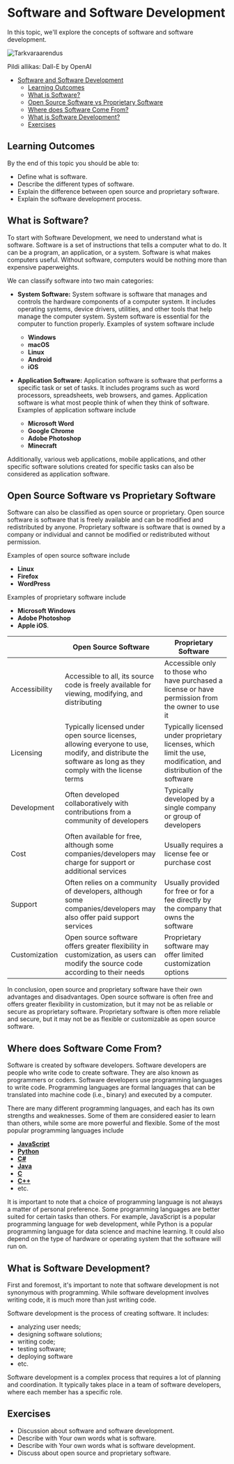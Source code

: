 # Software and Software Development

In this topic, we'll explore the concepts of software and software development.

![Tarkvaraarendus](Topics/Software/Software-Development.webp)

Pildi allikas: Dall-E by OpenAI

- [Software and Software Development](#software-and-software-development)
  - [Learning Outcomes](#learning-outcomes)
  - [What is Software?](#what-is-software)
  - [Open Source Software vs Proprietary Software](#open-source-software-vs-proprietary-software)
  - [Where does Software Come From?](#where-does-software-come-from)
  - [What is Software Development?](#what-is-software-development)
  - [Exercises](#exercises)

## Learning Outcomes

By the end of this topic you should be able to:

- Define what is software.
- Describe the different types of software.
- Explain the difference between open source and proprietary software.
- Explain the software development process.

## What is Software?

To start with Software Development, we need to understand what is software. Software is a set of instructions that tells a computer what to do. It can be a program, an application, or a system. Software is what makes computers useful. Without software, computers would be nothing more than expensive paperweights.

We can classify software into two main categories:

- **System Software:** System software is software that manages and controls the hardware components of a computer system. It includes operating systems, device drivers, utilities, and other tools that help manage the computer system. System software is essential for the computer to function properly. Examples of system software include

  - **Windows**
  - **macOS**
  - **Linux**
  - **Android**
  - **iOS**

- **Application Software:** Application software is software that performs a specific task or set of tasks. It includes programs such as word processors, spreadsheets, web browsers, and games. Application software is what most people think of when they think of software. Examples of application software include
  - **Microsoft Word**
  - **Google Chrome**
  - **Adobe Photoshop**
  - **Minecraft**

Additionally, various web applications, mobile applications, and other specific software solutions created for specific tasks can also be considered as application software.

## Open Source Software vs Proprietary Software

Software can also be classified as open source or proprietary. Open source software is software that is freely available and can be modified and redistributed by anyone. Proprietary software is software that is owned by a company or individual and cannot be modified or redistributed without permission.

Examples of open source software include

- **Linux**
- **Firefox**
- **WordPress**

Examples of proprietary software include

- **Microsoft Windows**
- **Adobe Photoshop**
- **Apple iOS**.

|               | Open Source Software                                                                                                                                       | Proprietary Software                                                                                               |
| ------------- | ---------------------------------------------------------------------------------------------------------------------------------------------------------- | ------------------------------------------------------------------------------------------------------------------ |
| Accessibility | Accessible to all, its source code is freely available for viewing, modifying, and distributing                                                            | Accessible only to those who have purchased a license or have permission from the owner to use it                  |
| Licensing     | Typically licensed under open source licenses, allowing everyone to use, modify, and distribute the software as long as they comply with the license terms | Typically licensed under proprietary licenses, which limit the use, modification, and distribution of the software |
| Development   | Often developed collaboratively with contributions from a community of developers                                                                          | Typically developed by a single company or group of developers                                                     |
| Cost          | Often available for free, although some companies/developers may charge for support or additional services                                                 | Usually requires a license fee or purchase cost                                                                    |
| Support       | Often relies on a community of developers, although some companies/developers may also offer paid support services                                         | Usually provided for free or for a fee directly by the company that owns the software                              |
| Customization | Open source software offers greater flexibility in customization, as users can modify the source code according to their needs                             | Proprietary software may offer limited customization options                                                       |

In conclusion, open source and proprietary software have their own advantages and disadvantages. Open source software is often free and offers greater flexibility in customization, but it may not be as reliable or secure as proprietary software. Proprietary software is often more reliable and secure, but it may not be as flexible or customizable as open source software.

## Where does Software Come From?

Software is created by software developers. Software developers are people who write code to create software. They are also known as programmers or coders. Software developers use programming languages to write code. Programming languages are formal languages that can be translated into machine code (i.e., binary) and executed by a computer.

There are many different programming languages, and each has its own strengths and weaknesses. Some of them are considered easier to learn than others, while some are more powerful and flexible. Some of the most popular programming languages include

- [**JavaScript**](https://developer.mozilla.org/en-US/docs/Web/JavaScript)
- [**Python**](https://www.python.org/)
- [**C#**](https://dotnet.microsoft.com/en-us/languages/csharp)
- [**Java**](https://www.w3schools.com/java/java_intro.asp)
- [**C**](https://www.w3schools.com/c/c_intro.php?external_link=true)
- [**C++**](https://www.w3schools.com/cpp/cpp_intro.asp)
- etc.

It is important to note that a choice of programming language is not always a matter of personal preference. Some programming languages are better suited for certain tasks than others. For example, JavaScript is a popular programming language for web development, while Python is a popular programming language for data science and machine learning. It could also depend on the type of hardware or operating system that the software will run on.

## What is Software Development?

First and foremost, it's important to note that software development is not synonymous with programming. While software development involves writing code, it is much more than just writing code.

Software development is the process of creating software. It includes:

- analyzing user needs;
- designing software solutions;
- writing code;
- testing software;
- deploying software
- etc.

Software development is a complex process that requires a lot of planning and coordination. It typically takes place in a team of software developers, where each member has a specific role.

## Exercises

- Discussion about software and software development.
- Describe with Your own words what is software.
- Describe with Your own words what is software development.
- Discuss about open source and proprietary software.
